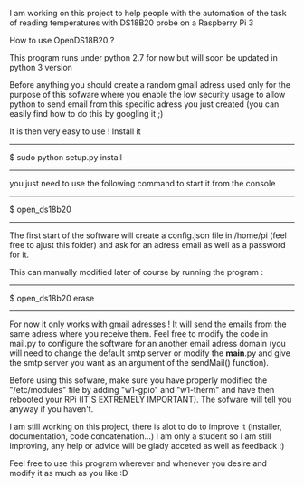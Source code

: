 I am working on this project to help people with the automation of the task of reading temperatures with DS18B20 probe on a Raspberry Pi 3

How to use OpenDS18B20 ?

This program runs under python 2.7 for now but will soon be updated in python 3 version


Before anything you should create a random gmail adress used only for the purpose of this sofware where you enable the low security usage to allow python to send email from this specific adress you just created (you can easily find how to do this by googling it ;)

It is then very easy to use ! 
Install it
*********************************************************************

$ sudo python setup.py install 

*********************************************************************

you just need to use the following command to start it from the console 

*********************************************************************

$ open_ds18b20 

*********************************************************************

The first start of the software will create a config.json file in /home/pi (feel free to ajust this folder) and ask for an adress email as well as a password for it. 

This can manually modified later of course by running the program :

*********************************************************************

$ open_ds18b20 erase

*********************************************************************

For now it only works with gmail adresses ! It will send the emails from the same adress where you receive them. 
Feel free to modify the code in mail.py to configure the software for an another email adress domain (you will need to change the default smtp server or modify the __main__.py and give the smtp server you want as an argument of the sendMail() function).

Before using this sofware, make sure you have properly modified the "/etc/modules" file by adding "w1-gpio" and "w1-therm" and have then rebooted your RPi (IT'S EXTREMELY IMPORTANT). The sofware will tell you anyway if you haven't.

I am still working on this project, there is alot to do to improve it (installer, documentation, code concatenation...) I am only a student so I am still improving, any help or advice will be glady acceted as well as feedback :)

Feel free to use this program wherever and whenever you desire and modify it as much as you like :D




